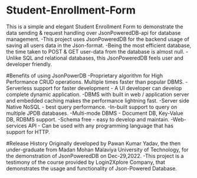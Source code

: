 # Student-Enrollment-Form
This is a simple and elegant Student Enrollment Form   to demonstrate the data sending & request handling over JsonPoweredDB-api for database management.
-This project uses JsonPoweredDB for the backend usage of saving all users data in the Json-format.
-Being the most efficient database, the time taken to POST & GET user-data from the database is almost null.
-Unlike SQL and relational databases, this JsonPoweredDB feels user and developer friendly.

#Benefits of using JsonPowerDB
-Proprietary algorithm for High Performance CRUD operations. Multiple times faster than popular DBMS.
-Serverless support for faster development - A UI developer can develop complete dynamic application.
-DBMS with built in web / application server and embedded caching makes the performance lightning fast.
-Server side Native NoSQL - best query performance.
-In-built support to query on multiple JPDB databases.
-Multi-mode DBMS - Document DB, Key-Value DB, RDBMS support.
-Schema free - easy to develop and maintain.
-Web-services API - Can be used with any programming language that has support for HTTP.

#Release History
Originally developed by Pawan Kumar Yadav, the then under-graduate from Madan Mohan Malaviya University of Technology, for the demonstration of JsonPoweredDB on Dec-29,2022. -This project is a testimony of the course provided by Login2Xplore Company, that demonstrates the usage and functionality of Json-Powered Database.
